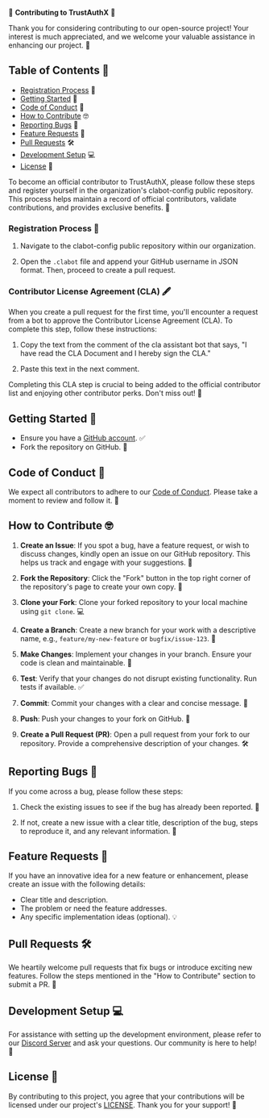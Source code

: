 🌟 **Contributing to TrustAuthX** 🌟

Thank you for considering contributing to our open-source project! Your interest is much appreciated, and we welcome your valuable assistance in enhancing our project. 🙌

## Table of Contents 📜

- [Registration Process](#registration-process) 📝
- [Getting Started](#getting-started) 🚀
- [Code of Conduct](#code-of-conduct) 🤝
- [How to Contribute](#how-to-contribute) 🤓
- [Reporting Bugs](#reporting-bugs) 🐞
- [Feature Requests](#feature-requests) 🌟
- [Pull Requests](#pull-requests) 🛠️
- [Development Setup](#development-setup) 💻
- [License](#license) 📃


To become an official contributor to TrustAuthX, please follow these steps and register yourself in the organization's clabot-config public repository. This process helps maintain a record of official contributors, validate contributions, and provides exclusive benefits. 📜

### Registration Process 📝

1. Navigate to the clabot-config public repository within our organization.

2. Open the `.clabot` file and append your GitHub username in JSON format. Then, proceed to create a pull request.

### Contributor License Agreement (CLA) 🖋️

When you create a pull request for the first time, you'll encounter a request from a bot to approve the Contributor License Agreement (CLA). To complete this step, follow these instructions:

1. Copy the text from the comment of the cla assistant bot that says, "I have read the CLA Document and I hereby sign the CLA."

2. Paste this text in the next comment.

Completing this CLA step is crucial to being added to the official contributor list and enjoying other contributor perks. Don't miss out! 🚀

## Getting Started 🏁

- Ensure you have a [GitHub account](https://github.com/signup). ✅
- Fork the repository on GitHub. 🍴

## Code of Conduct 📜

We expect all contributors to adhere to our [Code of Conduct](CODE_OF_CONDUCT.md). Please take a moment to review and follow it. 🤝

## How to Contribute 🤓

1. **Create an Issue**: If you spot a bug, have a feature request, or wish to discuss changes, kindly open an issue on our GitHub repository. This helps us track and engage with your suggestions. 📝

2. **Fork the Repository**: Click the "Fork" button in the top right corner of the repository's page to create your own copy. 🍴

3. **Clone your Fork**: Clone your forked repository to your local machine using `git clone`. 💻

4. **Create a Branch**: Create a new branch for your work with a descriptive name, e.g., `feature/my-new-feature` or `bugfix/issue-123`. 🌿

5. **Make Changes**: Implement your changes in your branch. Ensure your code is clean and maintainable. 🧹

6. **Test**: Verify that your changes do not disrupt existing functionality. Run tests if available. ✅

7. **Commit**: Commit your changes with a clear and concise message. 💬

8. **Push**: Push your changes to your fork on GitHub. 🚀

9. **Create a Pull Request (PR)**: Open a pull request from your fork to our repository. Provide a comprehensive description of your changes. 🛠️

## Reporting Bugs 🐞

If you come across a bug, please follow these steps:

1. Check the existing issues to see if the bug has already been reported. 🧐

2. If not, create a new issue with a clear title, description of the bug, steps to reproduce it, and any relevant information. 📝

## Feature Requests 🌟

If you have an innovative idea for a new feature or enhancement, please create an issue with the following details:

- Clear title and description.
- The problem or need the feature addresses.
- Any specific implementation ideas (optional). 💡

## Pull Requests 🛠️

We heartily welcome pull requests that fix bugs or introduce exciting new features. Follow the steps mentioned in the "How to Contribute" section to submit a PR. 🙏

## Development Setup 💻

For assistance with setting up the development environment, please refer to our [Discord Server](https://discord.gg/Nffmzfxy) and ask your questions. Our community is here to help! 🤖

## License 📃

By contributing to this project, you agree that your contributions will be licensed under our project's [LICENSE](LICENSE.md). Thank you for your support! 🙌

